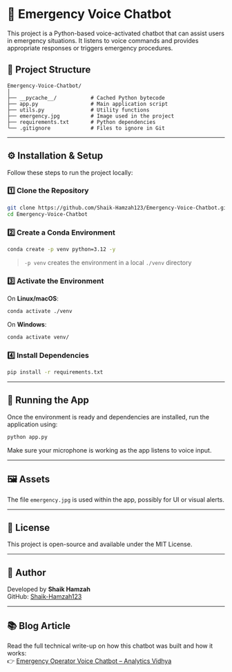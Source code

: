 # 🚨 Emergency Voice Chatbot

This project is a Python-based voice-activated chatbot that can assist users in emergency situations. It listens to voice commands and provides appropriate responses or triggers emergency procedures.

## 📁 Project Structure

```
Emergency-Voice-Chatbot/
│
├── __pycache__/           # Cached Python bytecode
├── app.py                 # Main application script
├── utils.py               # Utility functions
├── emergency.jpg          # Image used in the project
├── requirements.txt       # Python dependencies
└── .gitignore             # Files to ignore in Git
```

---

## ⚙️ Installation & Setup

Follow these steps to run the project locally:

### 1️⃣ Clone the Repository

```bash
git clone https://github.com/Shaik-Hamzah123/Emergency-Voice-Chatbot.git
cd Emergency-Voice-Chatbot
```

### 2️⃣ Create a Conda Environment

```bash
conda create -p venv python=3.12 -y
```

> `-p venv` creates the environment in a local `./venv` directory

### 3️⃣ Activate the Environment

On **Linux/macOS**:
```bash
conda activate ./venv
```

On **Windows**:
```bash
conda activate venv/
```

### 4️⃣ Install Dependencies

```bash
pip install -r requirements.txt
```

---

## 🚀 Running the App

Once the environment is ready and dependencies are installed, run the application using:

```bash
python app.py
```

Make sure your microphone is working as the app listens to voice input.

---

## 🖼️ Assets

The file `emergency.jpg` is used within the app, possibly for UI or visual alerts.

---

## 📄 License

This project is open-source and available under the MIT License.

---

## 👤 Author

Developed by **Shaik Hamzah**  
GitHub: [Shaik-Hamzah123](https://github.com/Shaik-Hamzah123)

---

## 📚 Blog Article

Read the full technical write-up on how this chatbot was built and how it works:  
👉 [Emergency Operator Voice Chatbot – Analytics Vidhya](https://www.analyticsvidhya.com/blog/2025/05/emergency-operator-voice-chatbot/)

